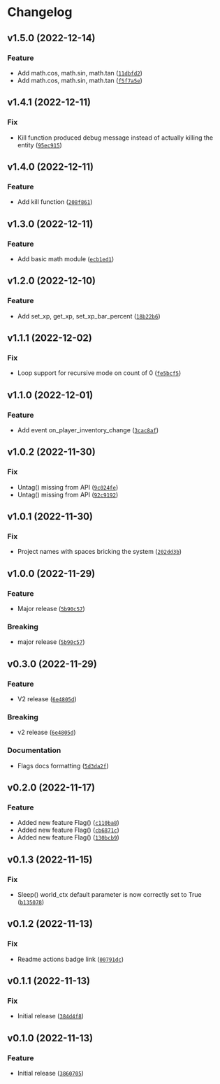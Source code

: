 # Changelog

<!--next-version-placeholder-->

## v1.5.0 (2022-12-14)
### Feature
* Add math.cos, math.sin, math.tan ([`11dbfd2`](https://github.com/reapermc/reapermc/commit/11dbfd2426623fe0dbc390a16361db6d2d2c3a27))
* Add math.cos, math.sin, math.tan ([`f5f7a5e`](https://github.com/reapermc/reapermc/commit/f5f7a5ed6928ddbd84f45a977916b9713345e618))

## v1.4.1 (2022-12-11)
### Fix
* Kill function produced debug message instead of actually killing the entity ([`95ec915`](https://github.com/reapermc/reapermc/commit/95ec915758dadadce22374b36c79a0ffc55f5ae3))

## v1.4.0 (2022-12-11)
### Feature
* Add kill function ([`208f861`](https://github.com/reapermc/reapermc/commit/208f86129babf4b76310dd88eab3a4886ba66152))

## v1.3.0 (2022-12-11)
### Feature
* Add basic math module ([`ecb1ed1`](https://github.com/reapermc/reapermc/commit/ecb1ed135537c861fdf4684694cf8cc5c53f04c5))

## v1.2.0 (2022-12-10)
### Feature
* Add set_xp, get_xp, set_xp_bar_percent ([`18b22b6`](https://github.com/reapermc/reapermc/commit/18b22b6a540d566cb407bf70f5e56c8117fcf784))

## v1.1.1 (2022-12-02)
### Fix
* Loop support for recursive mode on count of 0 ([`fe5bcf5`](https://github.com/reapermc/reapermc/commit/fe5bcf54c150adf2da9bfab4a1ec98b742029915))

## v1.1.0 (2022-12-01)
### Feature
* Add event on_player_inventory_change ([`3cac8af`](https://github.com/reapermc/reapermc/commit/3cac8afd559590300d90c685ca527300632f830c))

## v1.0.2 (2022-11-30)
### Fix
* Untag() missing from API ([`9c024fe`](https://github.com/reapermc/reapermc/commit/9c024fed6edcb4edcc58a99dfaddf5a0eb45497c))
* Untag() missing from API ([`92c9192`](https://github.com/reapermc/reapermc/commit/92c9192b4a0438e859089d1c9d36d06ce9d177b4))

## v1.0.1 (2022-11-30)
### Fix
* Project names with spaces bricking the system ([`202dd3b`](https://github.com/reapermc/reapermc/commit/202dd3b234d28f32c7cabc4e50b84f895e0c8f83))

## v1.0.0 (2022-11-29)
### Feature
* Major  release ([`5b90c57`](https://github.com/reapermc/reapermc/commit/5b90c57c0a2e04dd0424bf7e3b29cebc0abb52fb))

### Breaking
* major release  ([`5b90c57`](https://github.com/reapermc/reapermc/commit/5b90c57c0a2e04dd0424bf7e3b29cebc0abb52fb))

## v0.3.0 (2022-11-29)
### Feature
* V2 release ([`6e4805d`](https://github.com/reapermc/reapermc/commit/6e4805da3c5d1cc371f40aa70abbec6cbfcde223))

### Breaking
* v2 release  ([`6e4805d`](https://github.com/reapermc/reapermc/commit/6e4805da3c5d1cc371f40aa70abbec6cbfcde223))

### Documentation
* Flags docs formatting ([`5d3da2f`](https://github.com/reapermc/reapermc/commit/5d3da2fcaf740a24e88ecf6f22fbe7abd1e39698))

## v0.2.0 (2022-11-17)
### Feature
* Added new feature Flag() ([`c110ba8`](https://github.com/reapermc/reapermc/commit/c110ba824fa55f3130ef0c3d61e94865e492cde3))
* Added new feature Flag() ([`cb6871c`](https://github.com/reapermc/reapermc/commit/cb6871c8399493546b55ea9876f91f6eb6c29bd3))
* Added new feature Flag() ([`130bcb9`](https://github.com/reapermc/reapermc/commit/130bcb94e80a443c9b567a2c386f02ccc95844b3))

## v0.1.3 (2022-11-15)
### Fix
* Sleep() world_ctx default parameter is now correctly set to True ([`b135078`](https://github.com/reapermc/reapermc/commit/b13507805ea8cd7bfd687f0fb28c8b3fc5489fa0))

## v0.1.2 (2022-11-13)
### Fix
* Readme actions badge link ([`00791dc`](https://github.com/reapermc/reapermc/commit/00791dc8c980b2ea43c6e8bcc2379ee6c0c48174))

## v0.1.1 (2022-11-13)
### Fix
* Initial release ([`384d4f8`](https://github.com/reapermc/reapermc/commit/384d4f83bc9ddce62f195a8bd852b470441f748e))

## v0.1.0 (2022-11-13)
### Feature
* Initial release ([`3860705`](https://github.com/reapermc/reapermc/commit/3860705ad062192808f070a82a45038cbb898a3b))
